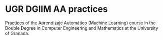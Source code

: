 # UGR DGIIM AA practices
Practices of the Aprendizaje Automático (Machine Learning) course in the Double Degree in Computer Engineering and Mathematics at the University of Granada. 
